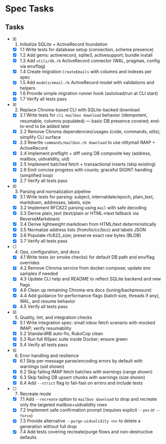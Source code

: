 # Spec Tasks

## Tasks

- [x] 1. Initialize SQLite + ActiveRecord foundation
  - [x] 1.1 Write tests for database setup (connection, schema presence)
  - [x] 1.2 Add gems: activerecord, sqlite3, activesupport; bundle install
  - [x] 1.3 Add `utils/db.rb` ActiveRecord connector (WAL, pragmas, config via env/flag)
  - [x] 1.4 Create migration `CreateEmails` with columns and indexes per spec
  - [x] 1.5 Add `models/email.rb` ActiveRecord model with validations and helpers
  - [x] 1.6 Provide simple migration runner hook (autoload/run at CLI start)
  - [x] 1.7 Verify all tests pass

- [x] 2. Replace Chroma-based CLI with SQLite-backed download
  - [x] 2.1 Write tests for `cli mailbox download` behavior (idempotent, resumable, columns populated) — basic DB presence covered; end-to-end to be added later
  - [x] 2.2 Remove Chroma dependencies/usages (code, commands, utils); simplify CLI surface
  - [x] 2.3 Rewrite `commands/mailbox.rb download` to use nittymail IMAP + ActiveRecord
  - [x] 2.4 Implement preflight + diff using DB composite key (address, mailbox, uidvalidity, uid)
  - [x] 2.5 Implement batched fetch + transactional inserts (skip existing)
  - [x] 2.6 Emit concise progress with counts; graceful SIGINT handling (simplified loop)
  - [x] 2.7 Verify all tests pass

- [x] 3. Parsing and normalization pipeline
  - [x] 3.1 Write tests for parsing: subject, internaldate/epoch, plain_text, markdown, addresses, labels, size
  - [x] 3.2 Implement RFC822 parsing using `mail` with safe decoding
  - [x] 3.3 Derive plain_text (text/plain or HTML→text fallback via ReverseMarkdown)
  - [x] 3.4 Derive lightweight markdown from HTML/text deterministically
  - [x] 3.5 Normalize address lists (from/to/cc/bcc) and labels JSON
  - [x] 3.6 Populate rfc822_size; preserve exact raw bytes (BLOB)
  - [x] 3.7 Verify all tests pass

- [ ] 4. Ops, configuration, and docs
  - [x] 4.1 Write tests (or smoke checks) for default DB path and env/flag overrides
  - [x] 4.2 Remove Chroma service from docker-compose; update env samples if needed
  - [x] 4.3 Update CLI help and README to reflect SQLite backend and new flags
  - [x] 4.6 Clean up remaining Chroma-era docs (tuning/backpressure)
  - [x] 4.4 Add guidance for performance flags (batch size, threads if any), WAL, and resume behavior
  - [x] 4.5 Verify all tests pass

- [x] 5. Quality, lint, and integration checks
  - [x] 5.1 Write integration spec: small inbox fetch scenario with mocked IMAP; verify resumability
  - [x] 5.2 StandardRB auto-fix, RuboCop clean
  - [x] 5.3 Run full RSpec suite inside Docker; ensure green
  - [x] 5.4 Verify all tests pass

- [x] 6. Error handling and resilience
  - [x] 6.1 Skip per-message parse/encoding errors by default with warnings (uid shown)
  - [x] 6.2 Skip failing IMAP fetch batches with warnings (range shown)
  - [x] 6.3 Skip failing DB upsert chunks with warnings (size shown)
  - [x] 6.4 Add `--strict` flag to fail-fast on errors and include tests

- [ ] 7. Recreate mode
  - [x] 7.1 Add `--recreate` option to `mailbox download` to drop and recreate only the targeted mailbox+uidvalidity rows
  - [x] 7.2 Implement safe confirmation prompt (requires explicit `--yes` or `--force`)
  - [x] 7.3 Provide alternative `--purge-uidvalidity <n>` to delete a generation without full drop
  - [x] 7.4 Add tests covering recreate/purge flows and non-destructive defaults
